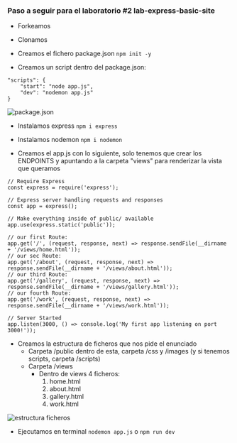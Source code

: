 ### Paso a seguir para el laboratorio #2 lab-express-basic-site

- Forkeamos
- Clonamos
- Creamos el fichero package.json
```npm init -y```

- Creamos un script dentro del package.json:
```
"scripts": {
    "start": "node app.js",
    "dev": "nodemon app.js"
}
```
![package.json](https://user-images.githubusercontent.com/14861253/174856117-78a10a10-22fa-42a7-b859-22399f36f56e.png)

- Instalamos express 
```npm i express```

- Instalamos nodemon
```npm i nodemon```

- Creamos el app.js con lo siguiente, solo tenemos que crear los ENDPOINTS y apuntando a la carpeta "views" para renderizar la vista que queramos
```
// Require Express
const express = require('express');

// Express server handling requests and responses
const app = express();

// Make everything inside of public/ available
app.use(express.static('public'));

// our first Route:
app.get('/', (request, response, next) => response.sendFile(__dirname + '/views/home.html'));
// our sec Route:
app.get('/about', (request, response, next) => response.sendFile(__dirname + '/views/about.html'));
// our third Route:
app.get('/gallery', (request, response, next) => response.sendFile(__dirname + '/views/gallery.html'));
// our fourth Route:
app.get('/work', (request, response, next) => response.sendFile(__dirname + '/views/work.html'));

// Server Started
app.listen(3000, () => console.log('My first app listening on port 3000!'));
```

- Creamos la estructura de ficheros que nos pide el enunciado
    - Carpeta /public dentro de esta, carpeta /css y /images (y si tenemos scripts, carpeta /scripts)
    - Carpeta /views
        - Dentro de views 4 ficheros:
            1. home.html
            1. about.html
            1. gallery.html
            1. work.html

![estructura ficheros](https://user-images.githubusercontent.com/14861253/174856433-9ec08ca5-610b-460a-a86d-9a99f25e7405.png)

- Ejecutamos en terminal
```nodemon app.js``` 
o
```npm run dev```